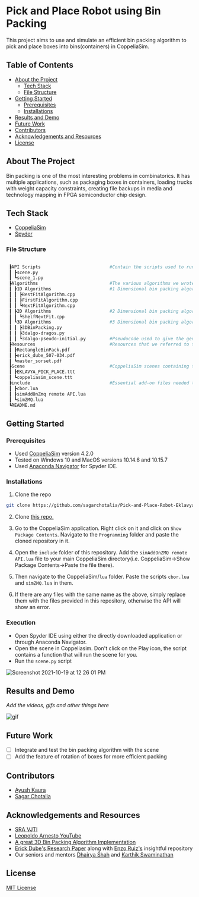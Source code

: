 

# Pick and Place Robot using Bin Packing
This project aims to use and simulate an efficient bin packing algorithm to pick and place boxes into bins(containers) in CoppeliaSim.

<!-- TABLE OF CONTENTS -->
## Table of Contents

* [About the Project](#about-the-project)
  * [Tech Stack](#tech-stack)
  * [File Structure](#file-structure)
* [Getting Started](#getting-started)
  * [Prerequisites](#prerequisites)
  * [Installations](#installations)
* [Results and Demo](#results-and-demo)
* [Future Work](#future-work)
* [Contributors](#contributors)
* [Acknowledgements and Resources](#acknowledgements-and-resources)
* [License](#license)


<!-- ABOUT THE PROJECT -->
## About The Project
Bin packing is one of the most interesting problems in combinatorics. It has multiple applications, such as packaging boxes in containers, loading trucks with weight capacity constraints, creating file backups in media and technology mapping in FPGA semiconductor chip design.

## Tech Stack
- [CoppeliaSim](https://www.coppeliarobotics.com/downloads)
- [Spyder](https://www.spyder-ide.org/)

### File Structure
```sh

 ┣API Scripts                          #Contain the scripts used to run the scene
 ┃ ┣scene.py
 ┃ ┗scene_1.py
 ┣Algorithms                           #The various algorithms we wrote and tested
 ┃ ┣1D Algorithms                      #1 Dimensional bin packing algorithms
 ┃ ┃ ┣BestFitAlgorithm.cpp             
 ┃ ┃ ┣FirstFitAlgorithm.cpp            
 ┃ ┃ ┗NextFitAlgorithm.cpp             
 ┃ ┣2D Algorithms                      #2 Dimensional bin packing algorithms
 ┃ ┃ ┗ShelfNextFit.cpp
 ┃ ┗3D Algorithms                      #3 Dimensional bin packing algorithms
 ┃ ┃ ┣3DBinPacking.py
 ┃ ┃ ┣3dalgo-dragos.py
 ┃ ┃ ┗3dalgo-pseudo-initial.py         #Pseudocode used to give the general outline of the algorithm
 ┣Resources                            #Resources that we referred to throughout the entire project
 ┃ ┣RectangleBinPack.pdf
 ┃ ┣erick_dube_507-034.pdf
 ┃ ┗master_sorset.pdf
 ┣Scene                                #CoppeliaSim scenes containing the Inverse-Kinematic(IK) set up
 ┃ ┣EKLAVYA_PICK_PLACE.ttt
 ┃ ┗coppeliasim_scene.ttt
 ┣include                              #Essential add-on files needed to run the scene
 ┃ ┣cbor.lua
 ┃ ┣simAddOnZmq remote API.lua
 ┃ ┗simZMQ.lua
 ┗README.md
```
<!-- GETTING STARTED -->
## Getting Started

### Prerequisites

* Used [CoppeliaSim](https://www.coppeliarobotics.com/downloads) version 4.2.0
* Tested on Windows 10 and MacOS versions 10.14.6 and 10.15.7
* Used [Anaconda Navigator](https://www.anaconda.com/products/individual) for Spyder IDE.

### Installations

1. Clone the repo
```sh
git clone https://github.com/sagarchotalia/Pick-and-Place-Robot-Eklavya.git
```
2. Clone [this repo.](https://github.com/CoppeliaRobotics/zmqRemoteApi)

4. Go to the CoppeliaSim application. Right click on it and click on `Show Package Contents`. Navigate to the `Programming` folder and paste the cloned repository in it.

5. Open the `include` folder of this repository. Add the `simAddOnZMQ remote API.lua` file to your main CoppeliaSim directory(i.e. CoppeliaSim->Show Package Contents->Paste the file there).

6. Then navigate to the CoppeliaSim/`lua` folder. Paste the scripts `cbor.lua` and `simZMQ.lua` in them.

7. If there are any files with the same name as the above, simply replace them with the files provided in this repository, otherwise the API will show an error.


### Execution
* Open Spyder IDE using either the directly downloaded application or through Anaconda Navigator.
* Open the scene in Coppeliasim. Don't click on the Play icon, the script contains a function that will run the scene for you.
* Run the `scene.py` script

![Screenshot 2021-10-19 at 12 26 01 PM](https://user-images.githubusercontent.com/72294682/137859058-2378f94c-d46c-4b11-b86c-37fe697f598c.png)


<!-- RESULTS AND DEMO -->
## Results and Demo
*Add the videos, gifs and other things here*

![gif](https://user-images.githubusercontent.com/72294682/137859720-8dc0fd73-55f4-48ea-990b-08e399e0937e.gif)

<!-- FUTURE WORK -->
## Future Work
- [ ] Integrate and test the bin packing algorithm with the scene
- [ ] Add the feature of rotation of boxes for more efficient packing

<!-- CONTRIBUTORS -->
## Contributors
* [Ayush Kaura](https://github.com/Ayush-Kaura)
* [Sagar Chotalia](https://github.com/sagarchotalia)


<!-- ACKNOWLEDGEMENTS AND REFERENCES -->
## Acknowledgements and Resources

* [SRA VJTI](https://github.com/SRA-VJTI/Delta2021)
* [Leopoldo Arnesto YouTube](https://www.youtube.com/watch?v=PwGY8PxQOXY&list=PLjzuoBhdtaXOoqkJUqhYQletLLnJP8vjZ)
* [A great 3D Bin Packing Algorithm Implementation](https://github.com/dragostudorache/3D-Bin-Packing-Text-Based-Python-Script)
* [Erick Dube's Research Paper](https://github.com/enzoruiz/3dbinpacking/blob/master/erick_dube_507-034.pdf) along with [Enzo Ruiz's](https://github.com/enzoruiz/3dbinpacking) insightful repository
* Our seniors and mentors [Dhairya Shah](https://github.com/dhairyashah1) and [Karthik Swaminathan](https://github.com/kart1802)

<!-- -->
## License
[MIT License](https://opensource.org/licenses/MIT)
